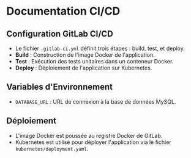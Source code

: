 # Documentation CI/CD

## Configuration GitLab CI/CD
- Le fichier `.gitlab-ci.yml` définit trois étapes : build, test, et deploy.
- **Build** : Construction de l'image Docker de l'application.
- **Test** : Exécution des tests unitaires dans un conteneur Docker.
- **Deploy** : Déploiement de l'application sur Kubernetes.

## Variables d'Environnement
- `DATABASE_URL` : URL de connexion à la base de données MySQL.

## Déploiement
- L'image Docker est poussée au registre Docker de GitLab.
- Kubernetes est utilisé pour déployer l'application via le fichier `kubernetes/deployment.yaml`.
